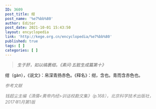 ```yaml
---
ID: 3609
post_title: 绀
post_name: '%e7%bb%80'
author: Editor
post_date: 2021-10-01 15:43:50
layout: encyclopedia
link: 'http://kege.org.cn/encyclopedia/%e7%bb%80'
published: true
tags: [ ]
categories: [ ]
---
```

<blockquote><em>生于肝，如以缟裹绀。《素问·五脏生成篇第十》</em></blockquote>
绀（gàn），《说文》：帛深青扬赤色。《释名》：绀，含也。青而含赤色也。

<span style="color: #808080;"><em>参考文献</em></span>

<span style="color: #808080;"><em>钱超尘主编《清儒&lt;黄帝内经&gt;训诂校勘文集》（p.168），北京科学技术出版社，2017年1月第1版</em></span>